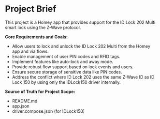 # Project Brief

This project is a Homey app that provides support for the ID Lock 202 Multi smart lock using the Z-Wave protocol.

**Core Requirements and Goals:**
- Allow users to lock and unlock the ID Lock 202 Multi from the Homey app and via flows.
- Enable management of user PIN codes and RFID tags.
- Implement features like auto-lock and away mode.
- Provide robust flow support based on lock events and users.
- Ensure secure storage of sensitive data like PIN codes.
- Address the conflict where ID Lock 202 uses the same Z-Wave ID as ID Lock 150 by using only the IDLock150 driver internally.

**Source of Truth for Project Scope:**
- README.md
- app.json
- driver.compose.json (for IDLock150)

